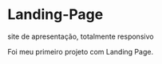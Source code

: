 # Landing-Page
site de apresentação, totalmente responsivo

Foi meu primeiro projeto com Landing Page.
